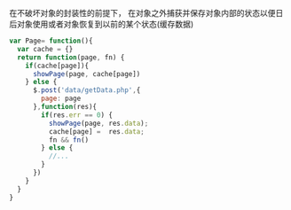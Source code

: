 在不破坏对象的封装性的前提下， 在对象之外捕获并保存对象内部的状态以便日后对象使用或者对象恢复到以前的某个状态(缓存数据)

```javascript 
var Page= function(){
  var cache = {}
  return function(page, fn) {
    if(cache[page]){
      showPage(page, cache[page])
    } else {
      $.post('data/getData.php',{
        page: page
      },function(res){
        if(res.err == 0) {
          showPage(page, res.data);
          cache[page] =  res.data;
          fn && fn()
        } else {
          //...
        }
      })
    }
  }
}
